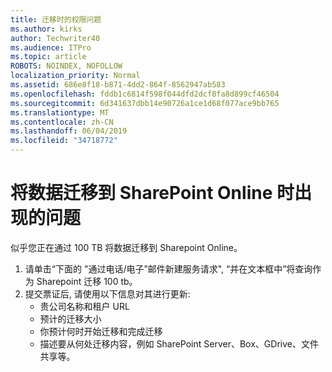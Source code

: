 ```yaml
---
title: 迁移时的权限问题
ms.author: kirks
author: Techwriter40
ms.audience: ITPro
ms.topic: article
ROBOTS: NOINDEX, NOFOLLOW
localization_priority: Normal
ms.assetid: 686e8f18-b871-4dd2-864f-8562947ab583
ms.openlocfilehash: fddb1c6814f598f044dfd2dcf8fa8d899cf46504
ms.sourcegitcommit: 6d341637dbb14e90726a1ce1d68f077ace9bb765
ms.translationtype: MT
ms.contentlocale: zh-CN
ms.lasthandoff: 06/04/2019
ms.locfileid: "34718772"
---
```

# <a name="issues-while-migrating-data-to-sharepoint-online"></a>将数据迁移到 SharePoint Online 时出现的问题

<p>似乎您正在通过 100 TB 将数据迁移到 Sharepoint Online。</p> <ol> <li>请单击&ldquo;下面的 "通过电话/电子&rdquo;邮件新建服务请求", &ldquo;并在文本框中&rdquo;将查询作为 Sharepoint 迁移 100 tb。</li> <li>提交票证后, 请使用以下信息对其进行更新: <ul> <li>贵公司名称和租户 URL</li> <li>预计的迁移大小</li> <li>你预计何时开始迁移和完成迁移</li> <li>描述要从何处迁移内容，例如 SharePoint Server、Box、GDrive、文件共享等。</li> </ul> </li> </ol>


  

